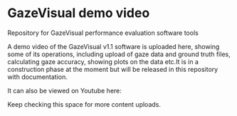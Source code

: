 # GazeVisual demo video
Repository for GazeVisual performance evaluation software tools

A demo video of the GazeVisual v1.1 software is uploaded here, showing some of its operations, including upload of gaze data and ground truth files, calculating gaze accuracy, showing plots on the data etc.It is in a construction phase at the moment but will be released in this repository with documentation.

It can also be viewed on Youtube here: 

Keep checking this space for more content uploads.
